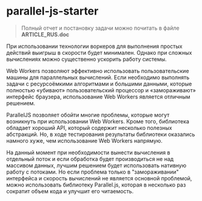 # parallel-js-starter

> Полный отчет и постановку задачи можно почитать в файле **ARTICLE_RUS.doc**

При использовании технологии воркеров для выполнения простых действий выигрыш в скорости будет минимален. Однако при сложных вычислениях можно существенно ускорить работу системы.

Web Workers позволяют эффективно использовать пользовательские машины для параллельных вычислений. Если необходимо выполнять задачи с ресурсоёмкими алгоритмами и большими данными, которые полностью «убивают» пользовательский процессор и «замораживают» интерфейс браузера, использование Web Workers является отличным решением.

ParallelJS позволяет обойти многие проблемы, которые могут возникнуть при использовании Web Workers. Кроме того, библиотека обладает хороший API, который содержит несколько полезных абстракций. Но, в ходе тестирования результаты библиотеки оказались намного хуже, чем использование Web Workers напрямую.

На данный момент при необходимости вынести вычисления в отдельный поток и если обработка будет производиться не над массивом данных, лучшим решением будет использовать нативную работу с потоками. Но если проблема только в "замораживании" интерфейса и скорость вычислений не является основной проблемой, можно использовать библиотеку Parallel.js, которая в несколько раз сократит объем кода и улучшит его читаемость.
